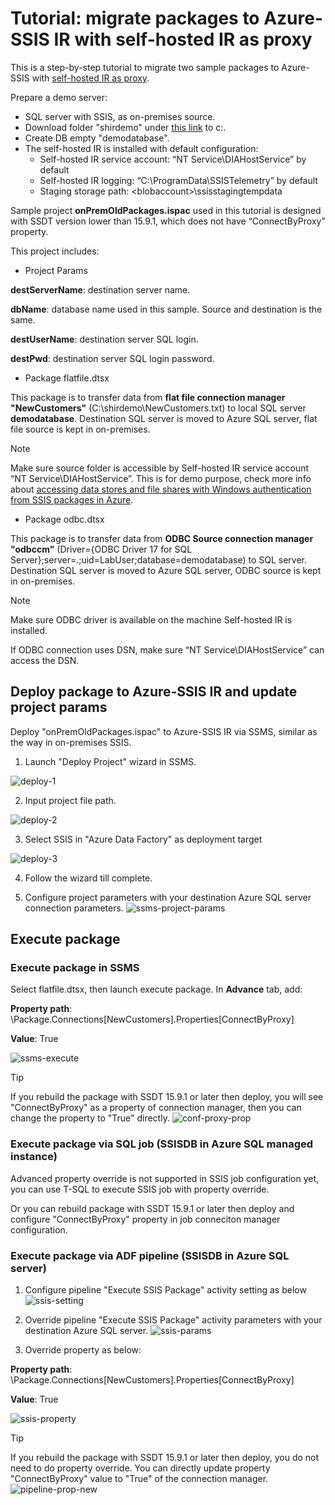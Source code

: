 # Tutorial: migrate packages to Azure-SSIS IR with self-hosted IR as proxy

This is a step-by-step tutorial to migrate two sample packages to Azure-SSIS with [self-hosted IR as proxy](https://docs.microsoft.com/azure/data-factory/self-hosted-integration-runtime-proxy-ssis).

Prepare a demo server:

- SQL server with SSIS, as on-premises source.
- Download folder "shirdemo" under [this link](https://github.com/chugugrace/ssis-lab/tree/master/scenarios) to c:\.
- Create DB empty "demodatabase".
- The self-hosted IR is installed with default configuration:
    - Self-hosted IR service account: “NT Service\DIAHostService” by default
    - Self-hosted IR logging: “C:\ProgramData\SSISTelemetry” by default
    - Staging storage path: \<blobaccount\>\ssisstagingtempdata

Sample project **onPremOldPackages.ispac** used in this tutorial is designed with SSDT version lower than 15.9.1, which does not have “ConnectByProxy” property.

This project includes:

- Project Params

**destServerName**: destination server name.

**dbName**: database name used in this sample. Source and destination is the same.

**destUserName**: destination server SQL login.

**destPwd**: destination server SQL login password.

- Package flatfile.dtsx

This package is to transfer data from **flat file connection manager "NewCustomers"** (C:\shirdemo\NewCustomers.txt) to local SQL server **demodatabase**. Destination SQL server is moved to Azure SQL server, flat file source is kept in on-premises.

> [!NOTE]
> Make sure source folder is accessible by Self-hosted IR service account “NT Service\DIAHostService”. This is for demo purpose, check more info about [accessing data stores and file shares with Windows authentication from SSIS packages in Azure](https://docs.microsoft.com/sql/integration-services/lift-shift/ssis-azure-connect-with-windows-auth?view=sql-server-2017).

- Package odbc.dtsx

This package is to transfer data from **ODBC Source connection manager "odbccm"** (Driver={ODBC Driver 17 for SQL Server};server=.;uid=LabUser;database=demodatabase) to SQL server. Destination SQL server is moved to Azure SQL server, ODBC source is kept in on-premises.

> [!NOTE]
> Make sure ODBC driver is available on the machine Self-hosted IR is installed.
>
> If ODBC connection uses DSN, make sure “NT Service\DIAHostService” can access the DSN.

## Deploy package to Azure-SSIS IR and update project params

Deploy "onPremOldPackages.ispac" to Azure-SSIS IR via SSMS, similar as the way in on-premises SSIS.

1. Launch "Deploy Project" wizard in SSMS.

![deploy-1](media/ssms-deploy.png)

2. Input project file path.

![deploy-2](media/ssms-deploy-2.png)

3. Select SSIS in "Azure Data Factory" as deployment target

![deploy-3](media/ssms-deploy-3.png)

4. Follow the wizard till complete.

5. Configure project parameters with your destination Azure SQL server connection parameters.
![ssms-project-params](media/ssms-parameter-config.png)

## Execute package

### Execute package in SSMS

Select flatfile.dtsx, then launch execute package. In **Advance** tab, add:

**Property path**: \Package.Connections[NewCustomers].Properties[ConnectByProxy]

**Value**: True

![ssms-execute](media/ssms-execute.png)

> [!TIP]
> If you rebuild the package with SSDT 15.9.1 or later then deploy, you will see "ConnectByProxy" as a property of connection manager, then you can change the property to "True" directly.
> ![conf-proxy-prop](media/ssms-cm-file-newprop.png)

### Execute package via SQL job (SSISDB in Azure SQL managed instance)

Advanced property override is not supported in SSIS job configuration yet, you can use T-SQL to execute SSIS job with property override.

Or you can rebuild package with SSDT 15.9.1 or later then deploy and configure "ConnectByProxy" property in job conneciton manager configuration.

### Execute package via ADF pipeline (SSISDB in Azure SQL server)

1. Configure pipeline "Execute SSIS Package" activity setting as below
![ssis-setting](media/pipeline-setting-config.png)

2. Override pipeline "Execute SSIS Package" activity parameters with your destination Azure SQL server.
![ssis-params](media/pipeline-parameters-config.png)

3. Override property as below:

**Property path**: \Package.Connections[NewCustomers].Properties[ConnectByProxy]

**Value**: True

![ssis-property](media/pipeline-property.png)

>[!TIP]
> If you rebuild the package with SSDT 15.9.1 or later then deploy, you do not need to do property override. You can directly update property "ConnectByProxy" value to "True" of the connection manager.
> ![pipeline-prop-new](media/pipeline-property-new.png)